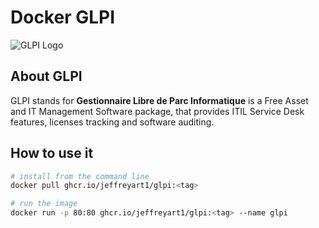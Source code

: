 # Docker GLPI

![GLPI Logo](https://raw.githubusercontent.com/glpi-project/glpi/master/pics/logos/logo-GLPI-250-black.png)

## About GLPI

GLPI stands for **Gestionnaire Libre de Parc Informatique** is a Free Asset and IT Management Software package, that provides ITIL Service Desk features, licenses tracking and software auditing.

## How to use it

```BASH
# install from the command line
docker pull ghcr.io/jeffreyart1/glpi:<tag>

# run the image
docker run -p 80:80 ghcr.io/jeffreyart1/glpi:<tag> --name glpi
```

<!--
```PHP
## config_db.php
<?php
class DB extends DBmysql {
   public $dbhost     = 'db host';
   public $dbuser     = 'user';
   public $dbpassword = 'pass';
   public $dbdefault  = 'default db name';
}
```

local_php:/var/www/html/config/config_db.php

 -->
